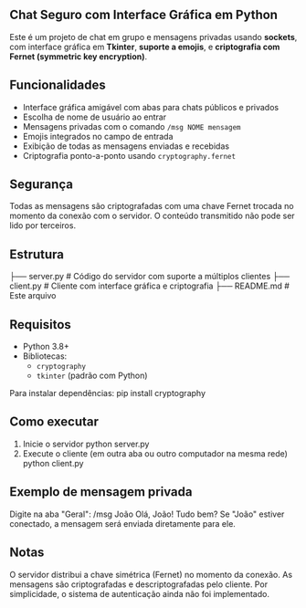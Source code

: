 ## Chat Seguro com Interface Gráfica em Python

Este é um projeto de chat em grupo e mensagens privadas usando **sockets**, com interface gráfica em **Tkinter**, **suporte a emojis**, e **criptografia com Fernet (symmetric key encryption)**.

## Funcionalidades

- Interface gráfica amigável com abas para chats públicos e privados
- Escolha de nome de usuário ao entrar
- Mensagens privadas com o comando `/msg NOME mensagem`
- Emojis integrados no campo de entrada
- Exibição de todas as mensagens enviadas e recebidas
- Criptografia ponto-a-ponto usando `cryptography.fernet`

## Segurança

Todas as mensagens são criptografadas com uma chave Fernet trocada no momento da conexão com o servidor. O conteúdo transmitido não pode ser lido por terceiros.

## Estrutura
├── server.py # Código do servidor com suporte a múltiplos clientes
├── client.py # Cliente com interface gráfica e criptografia
├── README.md # Este arquivo

## Requisitos
- Python 3.8+
- Bibliotecas:
  - `cryptography`
  - `tkinter` (padrão com Python)

Para instalar dependências:
pip install cryptography

## Como executar
1. Inicie o servidor
python server.py
2. Execute o cliente (em outra aba ou outro computador na mesma rede)
python client.py

## Exemplo de mensagem privada
Digite na aba "Geral":
/msg João Olá, João! Tudo bem?
Se "João" estiver conectado, a mensagem será enviada diretamente para ele.

## Notas
O servidor distribui a chave simétrica (Fernet) no momento da conexão.
As mensagens são criptografadas e descriptografadas pelo cliente.
Por simplicidade, o sistema de autenticação ainda não foi implementado.
